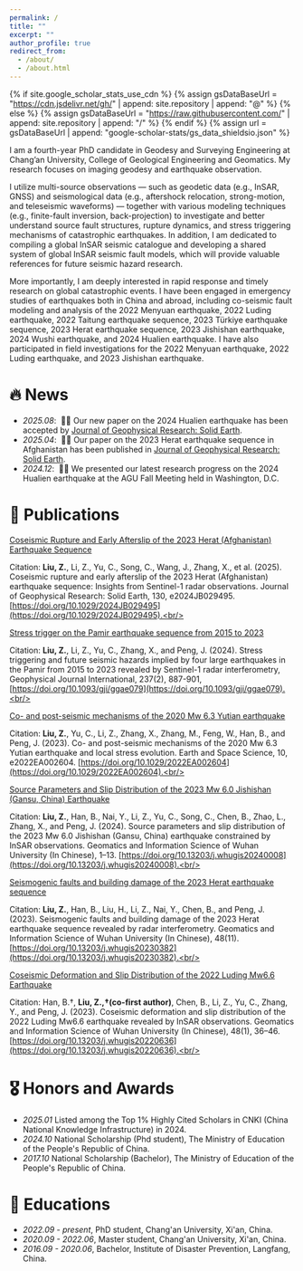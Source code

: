 ```yaml
---
permalink: /
title: ""
excerpt: ""
author_profile: true
redirect_from: 
  - /about/
  - /about.html
---
```


{% if site.google_scholar_stats_use_cdn %}
{% assign gsDataBaseUrl = "https://cdn.jsdelivr.net/gh/" | append: site.repository | append: "@" %}
{% else %}
{% assign gsDataBaseUrl = "https://raw.githubusercontent.com/" | append: site.repository | append: "/" %}
{% endif %}
{% assign url = gsDataBaseUrl | append: "google-scholar-stats/gs_data_shieldsio.json" %}

<span class='anchor' id='about-me'></span>

I am a fourth-year PhD candidate in Geodesy and Surveying Engineering at Chang’an University, College of Geological Engineering and Geomatics. My research focuses on imaging geodesy and earthquake observation.

I utilize multi-source observations — such as geodetic data (e.g., InSAR, GNSS) and seismological data (e.g., aftershock relocation, strong-motion, and teleseismic waveforms) — together with various modeling techniques (e.g., finite-fault inversion, back-projection) to investigate and better understand source fault structures, rupture dynamics, and stress triggering mechanisms of catastrophic earthquakes. In addition, I am dedicated to compiling a global InSAR seismic catalogue and developing a shared system of global InSAR seismic fault models, which will provide valuable references for future seismic hazard research.

More importantly, I am deeply interested in rapid response and timely research on global catastrophic events. I have been engaged in emergency studies of earthquakes both in China and abroad, including co-seismic fault modeling and analysis of the 2022 Menyuan earthquake, 2022 Luding earthquake, 2022 Taitung earthquake sequence, 2023 Türkiye earthquake sequence, 2023 Herat earthquake sequence, 2023 Jishishan earthquake, 2024 Wushi earthquake, and 2024 Hualien earthquake. I have also participated in field investigations for the 2022 Menyuan earthquake, 2022 Luding earthquake, and 2023 Jishishan earthquake.

# 🔥 News
- *2025.08*: &nbsp;🎉🎉 Our new paper on the 2024 Hualien earthquake has been accepted by [Journal of Geophysical Research: Solid Earth](https://doi.org/10.22541/essoar.173557618.86690706/v1). 
- *2025.04*: &nbsp;🎉🎉 Our paper on the 2023 Herat earthquake sequence in Afghanistan has been published in [Journal of Geophysical Research: Solid Earth](https://agupubs.onlinelibrary.wiley.com/doi/abs/10.1029/2024JB029495). 
- *2024.12*: &nbsp;🎉🎉 We presented our latest research progress on the 2024 Hualien earthquake at the AGU Fall Meeting held in Washington, D.C. 

# 📝 Publications 

[Coseismic Rupture and Early Afterslip of the 2023 Herat (Afghanistan) Earthquake Sequence](https://agupubs.onlinelibrary.wiley.com/doi/abs/10.1029/2024JB029495)

Citation: **Liu, Z.**, Li, Z., Yu, C., Song, C., Wang, J., Zhang, X., et al. (2025). Coseismic rupture and early afterslip of the 2023 Herat (Afghanistan) earthquake sequence: Insights from Sentinel-1 radar observations. Journal of Geophysical Research: Solid Earth, 130, e2024JB029495. [https://doi.org/10.1029/2024JB029495](https://doi.org/10.1029/2024JB029495).<br/><br/>

[Stress trigger on the Pamir earthquake sequence from 2015 to 2023 ](https://academic.oup.com/gji/article/237/2/887/7619148)

Citation: **Liu, Z.**, Li, Z., Yu, C., Zhang, X., and Peng, J. (2024). Stress triggering and future seismic hazards implied by four large earthquakes in the Pamir from 2015 to 2023 revealed by Sentinel-1 radar interferometry, Geophysical Journal International, 237(2), 887-901, [https://doi.org/10.1093/gji/ggae079](https://doi.org/10.1093/gji/ggae079).<br/><br/>

[Co- and post-seismic mechanisms of the 2020 Mw 6.3 Yutian earthquake](https://agupubs.onlinelibrary.wiley.com/doi/10.1029/2022EA002604) 

Citation: **Liu, Z.**, Yu, C., Li, Z., Zhang, X., Zhang, M., Feng, W., Han, B., and Peng, J. (2023). Co- and post-seismic mechanisms of the 2020 Mw 6.3 Yutian earthquake and local stress evolution. Earth and Space Science, 10, e2022EA002604. [https://doi.org/10.1029/2022EA002604](https://doi.org/10.1029/2022EA002604).<br/><br/>

[Source Parameters and Slip Distribution of the 2023 Mw 6.0 Jishishan (Gansu, China) Earthquake](http://ch.whu.edu.cn/en/article/doi/10.13203/j.whugis20240008)

Citation: **Liu, Z.**, Han, B., Nai, Y., Li, Z., Yu, C., Song, C., Chen, B., Zhao, L., Zhang, X., and Peng, J. (2024). Source parameters and slip distribution of the 2023 Mw 6.0 Jishishan (Gansu, China) earthquake constrained by InSAR observations. Geomatics and Information Science of Wuhan University (In Chinese), 1–13. [https://doi.org/10.13203/j.whugis20240008](https://doi.org/10.13203/j.whugis20240008).<br/><br/>

[Seismogenic faults and building damage of the 2023 Herat earthquake sequence](http://ch.whu.edu.cn/en/article/doi/10.13203/j.whugis20230382)

Citation: **Liu, Z.**, Han, B., Liu, H., Li, Z., Nai, Y., Chen, B., and Peng, J. (2023). Seismogenic faults and building damage of the 2023 Herat earthquake sequence revealed by radar interferometry. Geomatics and Information Science of Wuhan University (In Chinese), 48(11). [https://doi.org/10.13203/j.whugis20230382](https://doi.org/10.13203/j.whugis20230382).<br/><br/>

[Coseismic Deformation and Slip Distribution of the 2022 Luding Mw6.6 Earthquake](http://ch.whu.edu.cn/en/article/doi/10.13203/j.whugis20220636)

Citation: Han, B.†, **Liu, Z.,†(co-first author)**, Chen, B., Li, Z., Yu, C., Zhang, Y., and Peng, J. (2023). Coseismic deformation and slip distribution of the 2022 Luding Mw6.6 earthquake revealed by InSAR observations. Geomatics and Information Science of Wuhan University (In Chinese), 48(1), 36–46. [https://doi.org/10.13203/j.whugis20220636](https://doi.org/10.13203/j.whugis20220636).<br/><br/>


# 🎖 Honors and Awards
- *2025.01* Listed among the Top 1% Highly Cited Scholars in CNKI (China National Knowledge Infrastructure) in 2024.
- *2024.10* National Scholarship (Phd student), The Ministry of Education of the People's Republic of China.
- *2017.10* National Scholarship (Bachelor), The Ministry of Education of the People's Republic of China.  

# 📖 Educations
- *2022.09 - present*, PhD student, Chang'an University, Xi'an, China.
- *2020.09 - 2022.06*, Master student, Chang'an University, Xi'an, China. 
- *2016.09 - 2020.06*, Bachelor, Institute of Disaster Prevention, Langfang, China. 


